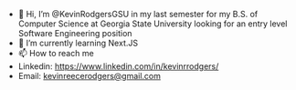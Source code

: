 - 👋 Hi, I’m @KevinRodgersGSU in my last semester for my B.S. of Computer Science at Georgia State University looking for an entry level Software Engineering position
- 🌱 I’m currently learning Next.JS
- 📫 How to reach me 
- Linkedin: https://www.linkedin.com/in/kevinrrodgers/
- Email: kevinreecerodgers@gmail.com

<!---
KevinRodgersGSU/KevinRodgersGSU is a ✨ special ✨ repository because its `README.md` (this file) appears on your GitHub profile.
You can click the Preview link to take a look at your changes.
--->
